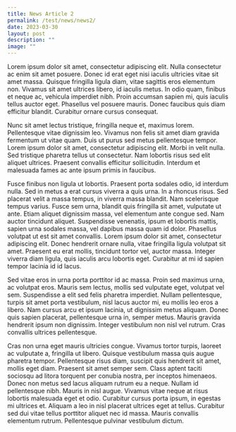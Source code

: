 ```yaml
---
title: News Article 2
permalink: /test/news/news2/
date: 2023-03-30
layout: post
description: ""
image: ""
---
```

Lorem ipsum dolor sit amet, consectetur adipiscing elit. Nulla consectetur ac enim sit amet posuere. Donec id erat eget nisi iaculis ultricies vitae sit amet massa. Quisque fringilla ligula diam, vitae sagittis eros elementum non. Vivamus sit amet ultrices libero, id iaculis metus. In odio quam, finibus et neque ac, vehicula imperdiet nibh. Proin accumsan sapien mi, quis iaculis tellus auctor eget. Phasellus vel posuere mauris. Donec faucibus quis diam efficitur blandit. Curabitur ornare cursus consequat.

Nunc sit amet lectus tristique, fringilla neque et, maximus lorem. Pellentesque vitae dignissim leo. Vivamus non felis sit amet diam gravida fermentum ut vitae quam. Duis ut purus sed metus pellentesque tempor. Lorem ipsum dolor sit amet, consectetur adipiscing elit. Morbi in velit nulla. Sed tristique pharetra tellus ut consectetur. Nam lobortis risus sed elit aliquet ultrices. Praesent convallis efficitur sollicitudin. Interdum et malesuada fames ac ante ipsum primis in faucibus.

Fusce finibus non ligula ut lobortis. Praesent porta sodales odio, id interdum nulla. Sed in metus a erat cursus viverra a quis urna. In a rhoncus risus. Sed placerat velit a massa tempus, in viverra massa blandit. Nam scelerisque tempus varius. Fusce sem urna, blandit quis fringilla sit amet, vulputate ut ante. Etiam aliquet dignissim massa, vel elementum ante congue sed. Nam auctor tincidunt aliquet. Suspendisse venenatis, ipsum et lobortis mattis, sapien urna sodales massa, vel dapibus massa quam id dolor. Phasellus volutpat ut est sit amet convallis. Lorem ipsum dolor sit amet, consectetur adipiscing elit. Donec hendrerit ornare nulla, vitae fringilla ligula volutpat sit amet. Praesent eu erat mollis, tincidunt tortor vel, auctor massa. Integer viverra diam ligula, quis iaculis arcu lobortis eget. Curabitur at mi id sapien tempor lacinia id id lacus.

Sed vitae eros in urna porta porttitor id ac massa. Proin sed maximus urna, ac volutpat eros. Mauris sem lectus, mollis sed vulputate eget, volutpat vel sem. Suspendisse a elit sed felis pharetra imperdiet. Nullam pellentesque, turpis sit amet porta vestibulum, nisl lacus auctor mi, eu mollis leo eros a libero. Nam cursus arcu et ipsum lacinia, ut dignissim metus aliquam. Donec quis sapien placerat, pellentesque urna in, semper metus. Mauris gravida hendrerit ipsum non dignissim. Integer vestibulum non nisl vel rutrum. Cras convallis ultrices pellentesque.

Cras non urna eget mauris ultricies congue. Vivamus tortor turpis, laoreet ac vulputate a, fringilla ut libero. Quisque vestibulum massa quis augue pharetra tempor. Pellentesque risus diam, suscipit quis hendrerit sit amet, mollis eget diam. Praesent sit amet semper sem. Class aptent taciti sociosqu ad litora torquent per conubia nostra, per inceptos himenaeos. Donec non metus sed lacus aliquam rutrum eu a neque. Nullam id pellentesque nibh. Mauris in nisl augue. Vivamus vitae neque at risus lobortis malesuada eget et odio. Curabitur cursus porta ipsum, in egestas mi ultrices et. Aliquam a leo in nisl placerat ultrices eget at tellus. Curabitur sed dui vitae tellus porttitor aliquet nec id massa. Mauris convallis elementum rutrum. Pellentesque pulvinar vestibulum dictum.